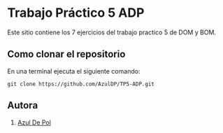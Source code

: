 # Trabajo Práctico 5 ADP


Este sitio contiene los 7 ejercicios del trabajo practico 5 de DOM y BOM.

 
## Como clonar el repositorio 
En una terminal ejecuta el siguiente comando: 

```
git clone https://github.com/AzulDP/TP5-ADP.git
```

## Autora

1. [Azul De Pol](https://github.com/AzulDP)
